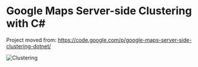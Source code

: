 Google Maps Server-side Clustering with C#
=============================

Project moved from: https://code.google.com/p/google-maps-server-side-clustering-dotnet/


![Clustering](https://raw.github.com/kunukn/Google-Maps-Clustering-CSharp/master/img/clustering.png "clustering image")
